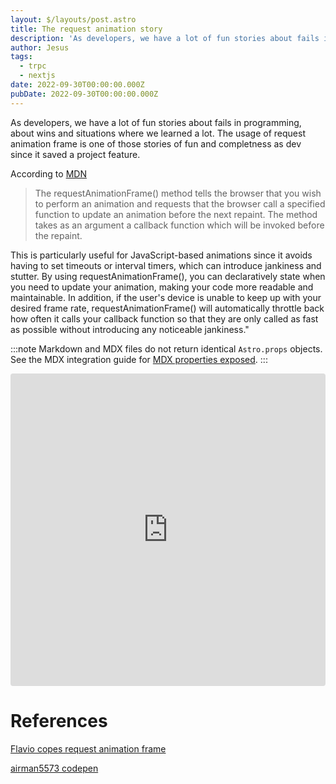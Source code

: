 ```yaml
---
layout: $/layouts/post.astro
title: The request animation story 
description: 'As developers, we have a lot of fun stories about fails in programming, about wins and about knowledge that mark our career. The request animation frame is one of those stories of fun and completness as dev'
author: Jesus
tags:
  - trpc
  - nextjs
date: 2022-09-30T00:00:00.000Z
pubDate: 2022-09-30T00:00:00.000Z
---
```


<!-- # title

> A blog is just like having a long conversation with people, so it should make sense that things you enjoy talking about will be closely related to your passion. -->

<!-- ## Intro

-   A promise **statement**
-   A preview of what's to come -->

As developers, we have a lot of fun stories about fails in programming, about wins and situations where we learned a lot. The usage of request animation frame is one of those stories of fun and completness as dev since it saved a project feature.

<!-- ## Overview

-   A simple definition
-   Examples
-   Transition to the next section -->


According to [MDN](https://developer.mozilla.org/en-US/docs/Web/API/window/requestAnimationFrame)

>The requestAnimationFrame() method tells the browser that you wish to perform an animation and requests that the browser call a specified function to update an animation before the next repaint. The method takes as an argument a callback function which will be invoked before the repaint.



This is particularly useful for JavaScript-based animations since it avoids having to set timeouts or interval timers, which can introduce jankiness and stutter. By using requestAnimationFrame(), you can declaratively state when you need to update your animation, making your code more readable and maintainable. In addition, if the user's device is unable to keep up with your desired frame rate, requestAnimationFrame() will automatically throttle back how often it calls your callback function so that they are only called as fast as possible without introducing any noticeable jankiness."

:::note
Markdown and MDX files do not return identical `Astro.props` objects. See the MDX integration guide for [MDX properties exposed](/en/guides/integrations-guide/mdx/#exported-properties).
:::

<iframe src="https://codesandbox.io/embed/request-animation-frame-counter-1c6lnb?fontsize=14&hidenavigation=1&theme=dark"
     style="width:100%; height:500px; border:0; border-radius: 4px; overflow:hidden;"
     title="request animation frame counter"
     allow="accelerometer; ambient-light-sensor; camera; encrypted-media; geolocation; gyroscope; hid; microphone; midi; payment; usb; vr; xr-spatial-tracking"
     sandbox="allow-forms allow-modals allow-popups allow-presentation allow-same-origin allow-scripts"
   ></iframe>

<!-- ## Steps

-   Detail of each the steps -->

<!-- # Conclusion

-   Reminder of how helpful the guide is
-   Reiterate how important your topic is
-   Call-to-action -->



# References


[Flavio copes request animation frame](https://flaviocopes.com/requestanimationframe/)

[airman5573 codepen](https://codepen.io/YOONBYEONGIN/pen/RwxrEPN#fromHistory)

<!-- # Checklist -->

<!-- Inspiration ⛅

-   Read articles and watch videos that inspire me
-   Brainstorm the topics that I want to write about in bullet points
-   Reorder those bullet points to create a line of thought

Draft ✏️

-   Expand those bullet points into sentences/text
-   Go over the document

Ready to Publish 🌐

-   Draft 5 titles and pick one
-   Revise the complete text for typos
-   Preview the text
-   Publish or schedule the post
-   Promote on social media -->
